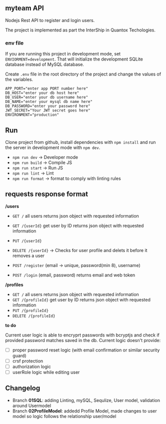 ## myteam API

Nodejs Rest API to register and login users.

The project is implemented as part the InterShip in Quantox Techologies.

### env file

If you are running this project in development mode, set `ENVIORMENT=development`.
That will initialize the development SQLite database instead of MySQL database.

Create `.env` file in the root directory of the project and change the values of the variables.

```
APP_PORT="enter app PORT number here"
DB_HOST="enter your db host here"
DB_USER="enter your db username here"
DB_NAME="enter your mysql db name here"
DB_PASSWORD="enter your password here"
JWT_SECRET="Your JWT secret goes here"
ENVIRONMENT="production"
```

## Run

Clone project from github, install dependencies with `npm install` and run the server in development mode with `npm dev`.

-   `npm run dev` -> Developer mode
-   `npm run build` -> Compile JS
-   `npm run start` -> Run JS
-   `npm run lint` -> Lint
-   `npm run format` -> format to comply with linting rules

## requests response format

**/users**

-   `GET /` all users returns json object with requested information
-   `GET /{userId}` get user by ID returns json object with requested information
-   `PUT /{userId}`
-   `DELETE /{userId}` -> Checks for user profile and delets it before it removes a user

-   `POST /register` (email -> unique, password(min 8), username)
-   `POST /login` (email, password) returns email and web token

**/profiles**

-   `GET /` all users returns json object with requested information
-   `GET /{profileId}` get user by ID returns json object with requested information
-   `PUT /{profileId}`
-   `DELETE /{profileId}`

**to do**

Current user logic is able to encryprt passwords with bcryptjs and check if provided password matches saved in the db. Current logic doesn't provide:

-   [ ] proper password reset logic (with email confirmation or similar security guard)
-   [ ] crsf protection
-   [ ] authorization logic
-   [ ] userRole logic while editing user

## Changelog

-   Branch **01SQL**: adding Linting, mySQL, Sequlize, User model, validation around Usermodel
-   Branch **02ProfileModel**: addedd Profile Model, made changes to user model so logic follows the relationship user/model
